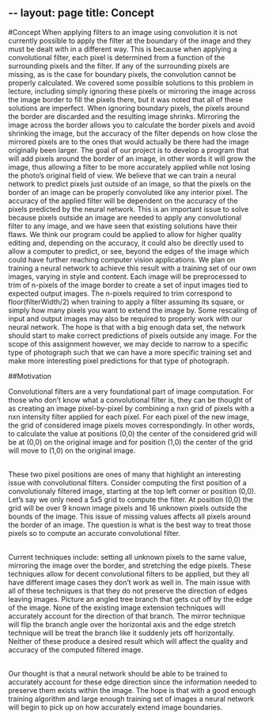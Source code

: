 --
layout: page
title: Concept
--

#Concept
When applying filters to an image using convolution it is not currently possible to apply the filter at the boundary of the image and they must be dealt with in a different way. This is because when applying a convolutional filter, each pixel is determined from a function of the surrounding pixels and the filter. If any of the surrounding pixels are missing, as is the case for boundary pixels, the convolution cannot be properly calculated. We covered some possible solutions to this problem in lecture, including simply ignoring these pixels or mirroring the image across the image border to fill the pixels there, but it was noted that all of these solutions are imperfect. When ignoring boundary pixels, the pixels around the border are discarded and the resulting image shrinks. Mirroring the image across the border allows you to calculate the border pixels and avoid shrinking the image, but the accuracy of the filter depends on how close the mirrored pixels are to the ones that would actually be there had the image originally been larger. The goal of our project is to develop a program that will add pixels around the border of an image, in other words it will grow the image, thus allowing a filter to be more accurately applied while not losing the photo’s original field of view. We believe that we can train a neural network to predict pixels just outside of an image, so that the pixels on the border of an image can be properly convoluted like any interior pixel. The accuracy of the applied filter will be dependent on the accuracy of the pixels predicted by the neural network. This is an important issue to solve because pixels outside an image are needed to apply any convolutional filter to any image, and we have seen that existing solutions have their flaws. We think our program could be applied to allow for higher quality editing and, depending on the accuracy, it could also be directly used to allow a computer to predict, or see, beyond the edges of the image which could have further reaching computer vision applications. We plan on training a neural network to achieve this result with a training set of our own images, varying in style and content. Each image will be preprocessed to trim of n-pixels of the image border to create a set of input images tied to expected output images. The n-pixels required to trim correspond to floor(filterWidth/2) when training to apply a filter assuming its square, or simply how many pixels you want to extend the image by. Some rescaling of input and output images may also be required to properly work with our neural network. The hope is that with a big enough data set, the network should start to make correct predictions of pixels outside any image. For the scope of this assignment however, we may decide to narrow to a specific type of photograph such that we can have a more specific training set and make more interesting pixel predictions for that type of photograph.<br>

##Motivation

  Convolutional filters are a very foundational part of image computation. For those who don’t know what a convolutional filter is, they can be thought of as creating an image pixel-by-pixel by combining a nxn grid of pixels with a nxn intensity filter applied for each pixel. For each pixel of the new image, the grid of considered image pixels moves correspondingly. In other words, to calculate the value at positions (0,0) the center of the considered grid will be at (0,0) on the original image and for position (1,0) the center of the grid will move to (1,0) on the original image.<br><br>

  These two pixel positions are ones of many that highlight an interesting issue with convolutional filters. Consider computing the first position of a convolutionaly filtered image, starting at the top left corner or position (0,0). Let’s say we only need a 5x5 grid to compute the filter. At position (0,0) the grid will be over 9 known image pixels and 16 unknown pixels outside the bounds of the image. This issue of missing values affects all pixels around the border of an image. The question is what is the best way to treat those pixels so to compute an accurate convolutional filter.<br><br>

  Current techniques include: setting all unknown pixels to the same value, mirroring the image over the border, and stretching the edge pixels. These techniques allow for decent convolutional filters to be applied, but they all have different image cases they don’t work as well in. The main issue with all of these techniques is that they do not preserve the direction of edges leaving images. Picture an angled tree branch that gets cut off by the edge of the image. None of the existing image extension techniques will accurately account for the direction of that branch. The mirror technique will flip the branch angle over the horizontal axis and the edge stretch technique will be treat the branch like it suddenly jets off horizontally. Neither of these produce a desired result which will affect the quality and accuracy of the computed filtered image.<br><br>

  Our thought is that a neural network should be able to be trained to accurately account for these edge direction since the information needed to preserve them exists within the image. The hope is that with a good enough training algorithm and large enough training set of images a neural network will begin to pick up on how accurately extend image boundaries.

